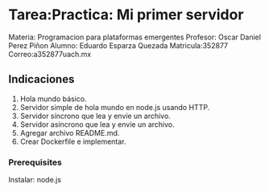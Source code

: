 # Tarea:Practica: Mi primer servidor
Materia: Programacion para plataformas emergentes Profesor: Oscar Daniel Perez Piñon Alumno: Eduardo Esparza Quezada Matricula:352877 Correo:a352877uach.mx
## Indicaciones
1) Hola mundo básico.
2) Servidor simple de hola mundo en node.js usando HTTP.
3) Servidor síncrono que lea y envíe un archivo.
4) Servidor asíncrono que lea y envíe un archivo.
5) Agregar archivo README.md.
6) Crear Dockerfile e implementar.
### Prerequisites

Instalar: node.js